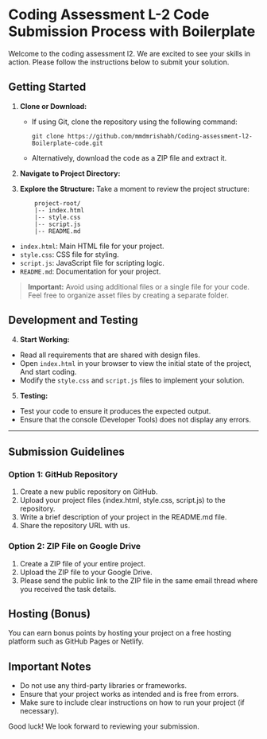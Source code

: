 # Coding Assessment L-2 Code Submission Process with Boilerplate

Welcome to the coding assessment l2. We are excited to see your skills in action. Please follow the instructions below to submit your solution.

## Getting Started

1.  **Clone or Download:**

    - If using Git, clone the repository using the following command:
      ```
      git clone https://github.com/mmdmrishabh/Coding-assessment-l2-Boilerplate-code.git
      ```
    - Alternatively, download the code as a ZIP file and extract it.

2.  **Navigate to Project Directory:**

3.  **Explore the Structure:**
    Take a moment to review the project structure:

            project-root/
            |-- index.html
            |-- style.css
            |-- script.js
            |-- README.md

- `index.html`: Main HTML file for your project.
- `style.css`: CSS file for styling.
- `script.js`: JavaScript file for scripting logic.
- `README.md`: Documentation for your project.

> **Important:** Avoid using additional files or a single file for your code. Feel free to organize asset files by creating a separate folder.

## Development and Testing

4. **Start Working:**

- Read all requirements that are shared with design files.
- Open `index.html` in your browser to view the initial state of the project, And start coding.
- Modify the `style.css` and `script.js` files to implement your solution.

5. **Testing:**

- Test your code to ensure it produces the expected output.
- Ensure that the console (Developer Tools) does not display any errors.

---

## Submission Guidelines

### Option 1: GitHub Repository

1. Create a new public repository on GitHub.
2. Upload your project files (index.html, style.css, script.js) to the repository.
3. Write a brief description of your project in the README.md file.
4. Share the repository URL with us.

### Option 2: ZIP File on Google Drive

1. Create a ZIP file of your entire project.
2. Upload the ZIP file to your Google Drive.
3. Please send the public link to the ZIP file in the same email thread where you received the task details.

## Hosting (Bonus)

You can earn bonus points by hosting your project on a free hosting platform such as GitHub Pages or Netlify.

## Important Notes

- Do not use any third-party libraries or frameworks.
- Ensure that your project works as intended and is free from errors.
- Make sure to include clear instructions on how to run your project (if necessary).

Good luck! We look forward to reviewing your submission.
